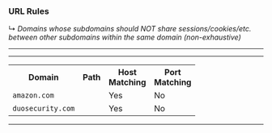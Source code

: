 <!-- ------------------------------------------------------------ ---

This file (on GitHub):

	https://github.com/mcavallo-git/Coding/blob/master/http/url_rules_subdomain_matching.md

--- ------------------------------------------------------------- -->

<h3>URL Rules</h3>
↳ <i>Domains whose subdomains should NOT share sessions/cookies/etc. between other subdomains within the same domain (non-exhaustive)</i>
<hr />

<!-- ------------------------------------------------------------ -->

***
<table>
	<tr>
		<th>Domain</th>
		<th>Path</th>
		<th>Host<br />Matching</th>
		<th>Port<br />Matching</th>
	</tr>
	<!-- ------------------------------------------------------------ -->
	<tr>
		<td><code>amazon.com</code></td>
		<td></td>
		<td>Yes</td>
		<td>No</td>
	</tr>
	<!-- ------------------------------------------------------------ -->
	<tr>
		<td><code>duosecurity.com</code></td>
		<td></td>
		<td>Yes</td>
		<td>No</td>
	</tr>
</table>
<hr />

<!-- ------------------------------------------------------------ -->
